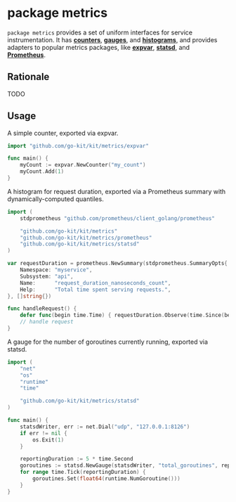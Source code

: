 # package metrics

`package metrics` provides a set of uniform interfaces for service instrumentation.
It has **[counters][]**, **[gauges][]**, and **[histograms][]**,
 and provides adapters to popular metrics packages, like **[expvar][]**, **[statsd][]**, and **[Prometheus][]**.

[counters]: http://prometheus.io/docs/concepts/metric_types/#counter
[gauges]: http://prometheus.io/docs/concepts/metric_types/#gauge
[histograms]: http://prometheus.io/docs/concepts/metric_types/#histogram
[expvar]: https://golang.org/pkg/expvar
[statsd]: https://github.com/etsy/statsd
[Prometheus]: http://prometheus.io

## Rationale

TODO

## Usage

A simple counter, exported via expvar.

```go
import "github.com/go-kit/kit/metrics/expvar"

func main() {
	myCount := expvar.NewCounter("my_count")
	myCount.Add(1)
}
```

A histogram for request duration, exported via a Prometheus summary with
dynamically-computed quantiles.

```go
import (
	stdprometheus "github.com/prometheus/client_golang/prometheus"

	"github.com/go-kit/kit/metrics"
	"github.com/go-kit/kit/metrics/prometheus"
	"github.com/go-kit/kit/metrics/statsd"
)

var requestDuration = prometheus.NewSummary(stdprometheus.SummaryOpts{
	Namespace: "myservice",
	Subsystem: "api",
	Name:      "request_duration_nanoseconds_count",
	Help:      "Total time spent serving requests.",
}, []string{})

func handleRequest() {
	defer func(begin time.Time) { requestDuration.Observe(time.Since(begin)) }(time.Now())
	// handle request
}
```

A gauge for the number of goroutines currently running, exported via statsd.
```go
import (
	"net"
	"os"
	"runtime"
	"time"

	"github.com/go-kit/kit/metrics/statsd"
)

func main() {
	statsdWriter, err := net.Dial("udp", "127.0.0.1:8126")
	if err != nil {
		os.Exit(1)
	}

	reportingDuration := 5 * time.Second
	goroutines := statsd.NewGauge(statsdWriter, "total_goroutines", reportingDuration)
	for range time.Tick(reportingDuration) {
		goroutines.Set(float64(runtime.NumGoroutine()))
	}
}

```
